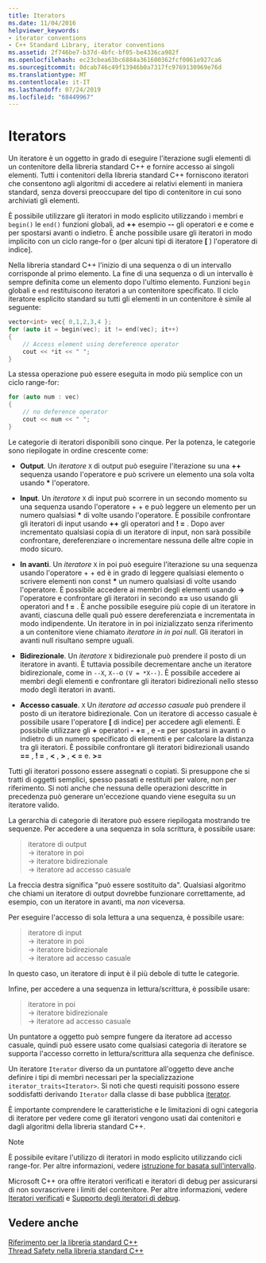 ```yaml
---
title: Iterators
ms.date: 11/04/2016
helpviewer_keywords:
- iterator conventions
- C++ Standard Library, iterator conventions
ms.assetid: 2f746be7-b37d-4bfc-bf05-be4336ca982f
ms.openlocfilehash: ec23cbea63bc6884a361600362fcf0061e927ca6
ms.sourcegitcommit: 0dcab746c49f13946b0a7317fc9769130969e76d
ms.translationtype: MT
ms.contentlocale: it-IT
ms.lasthandoff: 07/24/2019
ms.locfileid: "68449967"
---
```

# <a name="iterators"></a>Iterators

Un iteratore è un oggetto in grado di eseguire l'iterazione sugli elementi di un contenitore della libreria standard C++ e fornire accesso ai singoli elementi. Tutti i contenitori della libreria standard C++ forniscono iteratori che consentono agli algoritmi di accedere ai relativi elementi in maniera standard, senza doversi preoccupare del tipo di contenitore in cui sono archiviati gli elementi.

È possibile utilizzare gli iteratori in modo esplicito utilizzando i membri e `begin()` le `end()` funzioni globali, ad **++** esempio **--** gli operatori e e come e per spostarsi avanti o indietro. È anche possibile usare gli iteratori in modo implicito con un ciclo range-for o (per alcuni tipi di iteratore  **\[** ) l'operatore di indice].

Nella libreria standard C++ l'inizio di una sequenza o di un intervallo corrisponde al primo elemento. La fine di una sequenza o di un intervallo è sempre definita come un elemento dopo l'ultimo elemento. Funzioni `begin` globali e `end` restituiscono iteratori a un contenitore specificato. Il ciclo iteratore esplicito standard su tutti gli elementi in un contenitore è simile al seguente:

```cpp
vector<int> vec{ 0,1,2,3,4 };
for (auto it = begin(vec); it != end(vec); it++)
{
    // Access element using dereference operator
    cout << *it << " ";
}
```

La stessa operazione può essere eseguita in modo più semplice con un ciclo range-for:

```cpp
for (auto num : vec)
{
    // no deference operator
    cout << num << " ";
}
```

Le categorie di iteratori disponibili sono cinque. Per la potenza, le categorie sono riepilogate in ordine crescente come:

- **Output**. Un *iteratore* `X` di output può eseguire l'iterazione su una **++** sequenza usando l'operatore e può scrivere un elemento una sola volta usando __\*__ l'operatore.

- **Input**. Un *iteratore* `X` di input può scorrere in un secondo momento su una sequenza usando l'operatore + + e può leggere un elemento per un numero qualsiasi **&ast;** di volte usando l'operatore. È possibile confrontare gli iteratori di input usando **++** gli operatori and **! =** . Dopo aver incrementato qualsiasi copia di un iteratore di input, non sarà possibile confrontare, dereferenziare o incrementare nessuna delle altre copie in modo sicuro.

- **In avanti**. Un *iteratore* `X` in poi può eseguire l'iterazione su una sequenza usando l'operatore + + ed è in grado di leggere qualsiasi elemento o scrivere elementi non const **&ast;** un numero qualsiasi di volte usando l'operatore. È possibile accedere ai membri degli elementi usando **->** l'operatore e confrontare gli iteratori in secondo **==** uso usando gli operatori and **! =** . È anche possibile eseguire più copie di un iteratore in avanti, ciascuna delle quali può essere dereferenziata e incrementata in modo indipendente. Un iteratore in in poi inizializzato senza riferimento a un contenitore viene chiamato *iteratore in in poi null*. Gli iteratori in avanti null risultano sempre uguali.

- **Bidirezionale**. Un *iteratore* `X` bidirezionale può prendere il posto di un iteratore in avanti. È tuttavia possibile decrementare anche un iteratore bidirezionale, come in `--X`, `X--`o `(V = *X--)`. È possibile accedere ai membri degli elementi e confrontare gli iteratori bidirezionali nello stesso modo degli iteratori in avanti.

- **Accesso casuale**. `X` Un *iteratore ad accesso casuale* può prendere il posto di un iteratore bidirezionale. Con un iteratore di accesso casuale è possibile usare l'operatore  **\[** di indice] per accedere agli elementi. È possibile utilizzare gli **+** operatori **-** **+=** , e **-=** per spostarsi in avanti o indietro di un numero specificato di elementi e per calcolare la distanza tra gli iteratori. È possibile confrontare gli iteratori bidirezionali usando **==** , **! =** , **\<** , **>** , **\< =** e. **>=**

Tutti gli iteratori possono essere assegnati o copiati. Si presuppone che si tratti di oggetti semplici, spesso passati e restituiti per valore, non per riferimento. Si noti anche che nessuna delle operazioni descritte in precedenza può generare un'eccezione quando viene eseguita su un iteratore valido.

La gerarchia di categorie di iteratore può essere riepilogata mostrando tre sequenze. Per accedere a una sequenza in sola scrittura, è possibile usare:

> iteratore di output \
> -> iteratore in poi \
> -> iteratore bidirezionale \
> -> iteratore ad accesso casuale

La freccia destra significa "può essere sostituito da". Qualsiasi algoritmo che chiami un iteratore di output dovrebbe funzionare correttamente, ad esempio, con un iteratore in avanti, ma *non* viceversa.

Per eseguire l'accesso di sola lettura a una sequenza, è possibile usare:

> iteratore di input \
> -> iteratore in poi \
> -> iteratore bidirezionale \
> -> iteratore ad accesso casuale

In questo caso, un iteratore di input è il più debole di tutte le categorie.

Infine, per accedere a una sequenza in lettura/scrittura, è possibile usare:

> iteratore in poi \
> -> iteratore bidirezionale \
> -> iteratore ad accesso casuale

Un puntatore a oggetto può sempre fungere da iteratore ad accesso casuale, quindi può essere usato come qualsiasi categoria di iteratore se supporta l'accesso corretto in lettura/scrittura alla sequenza che definisce.

Un iteratore `Iterator` diverso da un puntatore all'oggetto deve anche definire i tipi di membri necessari per la specializzazione `iterator_traits<Iterator>`. Si noti che questi requisiti possono essere soddisfatti derivando `Iterator` dalla classe di base pubblica [iterator](../standard-library/iterator-struct.md).

È importante comprendere le caratteristiche e le limitazioni di ogni categoria di iteratore per vedere come gli iteratori vengono usati dai contenitori e dagli algoritmi della libreria standard C++.

> [!NOTE]
> È possibile evitare l'utilizzo di iteratori in modo esplicito utilizzando cicli range-for. Per altre informazioni, vedere [istruzione for basata sull'intervallo](../cpp/range-based-for-statement-cpp.md).

Microsoft C++ ora offre iteratori verificati e iteratori di debug per assicurarsi di non sovrascrivere i limiti del contenitore. Per altre informazioni, vedere [Iteratori verificati](../standard-library/checked-iterators.md) e [Supporto degli iteratori di debug](../standard-library/debug-iterator-support.md).

## <a name="see-also"></a>Vedere anche

[Riferimento per la libreria standard C++](../standard-library/cpp-standard-library-reference.md)\
[Thread Safety nella libreria standard C++](../standard-library/thread-safety-in-the-cpp-standard-library.md)
